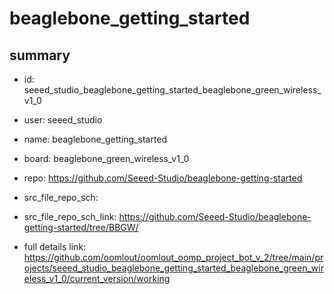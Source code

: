 # beaglebone_getting_started
 
## summary 
* id: seeed_studio_beaglebone_getting_started_beaglebone_green_wireless_v1_0
* user: seeed_studio
* name: beaglebone_getting_started
* board: beaglebone_green_wireless_v1_0
* repo: https://github.com/Seeed-Studio/beaglebone-getting-started



* src_file_repo_sch: 
* src_file_repo_sch_link: https://github.com/Seeed-Studio/beaglebone-getting-started/tree/BBGW/
* full details link: https://github.com/oomlout/oomlout_oomp_project_bot_v_2/tree/main/projects/seeed_studio_beaglebone_getting_started_beaglebone_green_wireless_v1_0/current_version/working  







